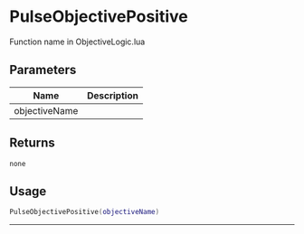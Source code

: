 # PulseObjectivePositive

Function name in ObjectiveLogic.lua

## Parameters

| Name          | Description |
| ------------- | ----------- |
| objectiveName |             |

## Returns

`none`

## Usage

```lua
PulseObjectivePositive(objectiveName)
```

---
